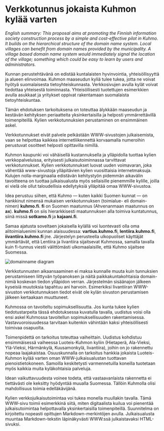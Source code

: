 # Verkkotunnus jokaista Kuhmon kylää varten

_English summary: This proposal aims at promoting the Finnish information society construction process by a simple and cost-effective pilot in Kuhmo. It builds on the hierarchical structure of the domain name system. Local villages can benefit from domain names provided by the municipality. A village based domain name system would immediately signal the location of the village; something which could be easy to learn by users and administrators._

Kunnan perustehtävänä on edistää kuntalaisten hyvinvointia, yhteisöllisyyttä ja alueen elinvoimaa. Kuhmon maaseudun kyliä tulee tukea, jotta ne voivat hyötyä suomalaisesta tietoyhteiskunnasta. Verkkosivujen avulla kylät voivat tiedottaa yhteisestä toiminnasta. Yhteisöllisesti tuotettujen esimerkkien avulla asukkaat ja yritykset oppivat rakentamaan suomalaista tietoyhteiskuntaa. 

Tämän ehdotuksen tarkoituksena on toteuttaa älykkään maaseudun ja kestävän kehityksen periaatteita yksinkertaisilla ja helposti ymmärrettävillä toimenpiteillä. Kylien verkkotunnuksien perustaminen on ensimmäinen askel. 

Verkkotunnukset eivät palvele pelkästään WWW-sivustojen julkaisemista, vaan se helpottaa kaikkea internetliikennettä korvaamalla numeroihin perustuvat osoitteet helposti opittavilla nimillä.

<!-- Tähän kaavio siitä miten nettinoste.fi vastaa ip-osoitettta -->

Kuhmon kaupunki voi vähäisellä kustannuksella ja ylläpidolla tuottaa kylien verkkopalveluissa, erityisesti julkaisutoiminnassa tarvittavat verkkotunnukset. Kylien verkkotunnukset luovat uuden voimavaran, joka vähentää www-sivustoja ylläpitävien kylien vuosittaisia internetmaksuja. Kulujen nolla-marginaalia edistävän kehitystyön pidemmän aikavälin tavoitteena on tuottaa julkaisualusta myös sellaisille pienemmille kylille, joilla ei vielä ole ollut taloudellisia edellytyksiä ylläpitää omaa WWW-sivustoa.

Idea perustuu siihen, että Kuhmo — kuten kaikki Suomen kunnat — on hankkinut nimensä mukaisen verkkotunnuksen (toimialue- eli domain-nimen) **kuhmo.fi**. **fi** on Suomen maatunnus (Ahvenanmaan maatunnus on **ax**). **kuhmo.fi** on siis hierarkkisesti maatunnuksen alla toimiva kuntatunnus, siinä missä **sotkamo.fi** ja **kajaani.fi**. 

Samaa ajatusta soveltaen jokaisella kylällä voi luontevasti olla oma alitoimialuenimi kunnan alaisuudessa: **vartius.kuhmo.fi**, **lentiira.kuhmo.fi**, **iivantiira.kuhmo.fi** jne. Järjestelyn perusteella ulkopuoliset käyttäjät ymmärtävät, että Lentiira ja Iivantiira sijaitsevat Kuhmossa, samalla tavalla kuin fi-tunnus viestii välittömästi ulkomaalaisille, että Kuhmo sijaitsee Suomessa.

![domainname diagram](domainnamediagram.png)

Verkkotunnusten aikaansaaminen ei maksa kunnalle muuta kuin tunnuksien perustamiseen liittyvän työpanoksen ja näitä paikkakuntakohtaisia domain-nimiä koskevan tiedon ylläpidon verran. Järjestelmän sisäänajon jälkeen kyseisiä muutoksia tapahtuu ani harvoin. Esimerkiksi Iivantiiran WWW-sivuston verkkotunnuksen tiedot eivät ole kylän sivuston perustamisen jälkeen kertaakaan muuttuneet.

Kuhmossa on tavoiteltu sopimuksellisuutta. Jos kunta tukee kylien tiedotustarpeita tässä ehdotuksessa kuvatulla tavalla, uudistus voisi olla ensi askel Kuhmossa tavoitellun sopimuksellisuuden rakentamisessa. Vastavuoroisuudessa tarvitaan kuitenkin vähintään kaksi yhteisöllisesti toimivaa osapuolta.

Toimenpidettä on tarkoitus toteuttaa vaiheittain. Uudistus kohdistuu ensimmäisessä vaiheessa Luoteis-Kuhmon kyliin (Hietaperä, Ala-Vieksi, Ylä-Vieksi, Härmänkylä, Kuusamonkylä, Iivantiira), joihin on jo rakennettu nopeaa laajakaistaa. Osuuskunnalla on tarkoitus hankkia jokaista Luoteis-Kuhmon kylää varten oman WWW-julkaisualustan tuottavan pienoistietokoneen. Samoilla keskitetysti varmennetuilla koneilla tuotetaan myös kaikkia muita kyläkohtaisia palveluja.

Idean vaikuttavuudesta voinee todeta, että vastaavanlaista rakennetta ei tiettävästi ole keksitty hyödyntää muualla Suomessa. Tällöin Kuhmolla olisi mahdollisuus toimia edelläkävijänä. 

Kylien verkkojulkaisutoimintaa voi tukea monella muullakin tavalla. Tämä WWW-sivu toimii esimerkkinä siitä, miten digitaalista kuilua voi pienentää julkaisutoimintaa helpottavalla yksinkertaisilla toimenpiteillä. Suunnitelma on kirjoitettu nopeasti opittujen Markdown-merkintöjen avulla. Julkaisualusta muuntaa Markdown-tekstin läpinäkyvästi WWW:ssä julkaistavaksi HTML-sivuksi.
